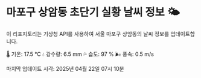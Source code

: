 
# 마포구 상암동 초단기 실황 날씨 정보 🌤️

이 리포지토리는 기상청 API를 사용하여 서울 마포구 상암동의 날씨 정보를 업데이트합니다. 

🌡️ 기온: 17.5 ℃
💧 강수량: 6.5 mm
💦 습도: 97 %
🌬️ 풍속: 0.5 m/s

마지막 업데이트 시각: 2025년 04월 22일 07시 10분    
